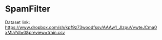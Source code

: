 # SpamFilter
Dataset link: https://www.dropbox.com/sh/kpf9z73woodfssv/AAAw1_JIzpuVvwteJCma0xMla?dl=0&preview=train.csv

